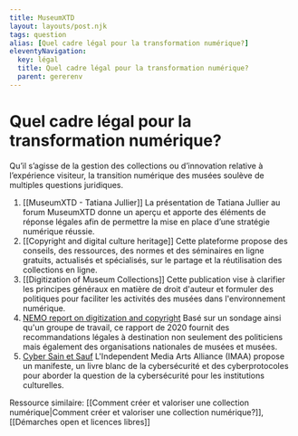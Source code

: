 ```yaml
---
title: MuseumXTD
layout: layouts/post.njk
tags: question
alias: [Quel cadre légal pour la transformation numérique?]
eleventyNavigation:
  key: légal
  title: Quel cadre légal pour la transformation numérique?
  parent: gererenv
---
```

# **Quel cadre légal pour la transformation numérique?**
Qu’il s’agisse de la gestion des collections ou d’innovation relative à l’expérience visiteur, la transition numérique des musées soulève de multiples questions juridiques. 
  
1. [[MuseumXTD - Tatiana Jullier]]
   La présentation de Tatiana Jullier au forum MuseumXTD donne un aperçu et apporte des éléments de réponse légales afin de permettre la mise en place d’une stratégie numérique réussie.
2. [[Copyright and digital culture heritage]]
   Cette plateforme propose des conseils, des ressources, des normes et des séminaires en ligne gratuits, actualisés et spécialisés, sur le partage et la réutilisation des collections en ligne.
3. [[Digitization of Museum Collections]]
   Cette publication vise à clarifier les principes généraux en matière de droit d'auteur et formuler des politiques pour faciliter les activités des musées dans l'environnement numérique.
4. [NEMO report on digitization and copyright](https://www.ne-mo.org/news/article/nemo/nemo-report-on-digitisation-and-copyright-challenges-of-making-museum-collections-accessible-online.html)
   Basé sur un sondage ainsi qu'un groupe de travail, ce rapport de 2020 fournit des recommandations légales à destination non seulement des politiciens mais également des organisations nationales de musées et musées. 
5. [Cyber Sain et Sauf](https://www.imaa.ca/cybersecurite/)
   L'Independent Media Arts Alliance (IMAA) propose un manifeste, un livre blanc de la cybersécurité et des cyberprotocoles pour aborder la question de la cybersécurité pour les institutions culturelles.  


Ressource similaire: [[Comment créer et valoriser une collection numérique|Comment créer et valoriser une collection numérique?]], [[Démarches open et licences libres]]